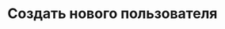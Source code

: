 #  Создать нового пользователя

<api-endpoint openapi-path="../../../documentatAPI.yaml" method="POST" endpoint="/users"/>